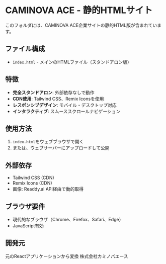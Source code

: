 # CAMINOVA ACE - 静的HTMLサイト

このフォルダには、CAMINOVA ACE企業サイトの静的HTML版が含まれています。

## ファイル構成

- `index.html` - メインのHTMLファイル（スタンドアロン版）

## 特徴

- **完全スタンドアロン**: 外部依存なしで動作
- **CDN使用**: Tailwind CSS、Remix Iconsを使用
- **レスポンシブデザイン**: モバイル・デスクトップ対応
- **インタラクティブ**: スムーススクロールナビゲーション

## 使用方法

1. `index.html`をウェブブラウザで開く
2. または、ウェブサーバーにアップロードして公開

## 外部依存

- Tailwind CSS (CDN)
- Remix Icons (CDN)
- 画像: Readdy.ai API経由で動的取得

## ブラウザ要件

- 現代的なブラウザ（Chrome、Firefox、Safari、Edge）
- JavaScript有効

## 開発元

元のReactアプリケーションから変換
株式会社カミノバエース